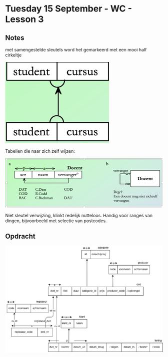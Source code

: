 # Tuesday 15 September - WC - Lesson 3

## Notes

met samengestelde sleutels word het gemarkeerd met een mooi half cirkeltje

![](./assets/09-15-wc-1.png)

Tabellen die naar zich zelf wijzen:

![](./assets/09-15-wc-2.png)

Niet sleutel verwijzing, klinkt redelijk nutteloos. Handig
voor ranges van dingen, bijvoorbeeld met selectie van postcodes.

## Opdracht

![](./assets/09-15-wc-dvd.png)
